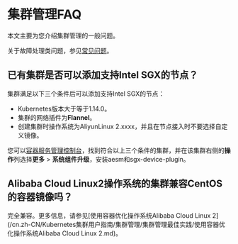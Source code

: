 # 集群管理FAQ

本文主要为您介绍集群管理的一般问题。

关于故障处理类问题，参见[常见问题](https://help.aliyun.com/knowledge_detail/148453.html)。

## 已有集群是否可以添加支持Intel SGX的节点？

集群满足以下三个条件后可以添加支持Intel SGX的节点：

-   Kubernetes版本大于等于1.14.0。
-   集群的网络插件为**Flannel**。
-   创建集群时操作系统为AliyunLinux 2.xxxx，并且在节点接入时不要选择自定义镜像。

您可以[容器服务管理控制台](https://cs.console.aliyun.com/)，找到符合以上三个条件的集群，并在该集群右侧的**操作**列选择**更多** \> **系统组件升级**，安装aesm和sgx-device-plugin。

## Alibaba Cloud Linux2操作系统的集群兼容CentOS的容器镜像吗？

完全兼容。更多信息，请参见[使用容器优化操作系统Alibaba Cloud Linux 2](/cn.zh-CN/Kubernetes集群用户指南/集群管理/集群管理最佳实践/使用容器优化操作系统Alibaba Cloud Linux 2.md)。

